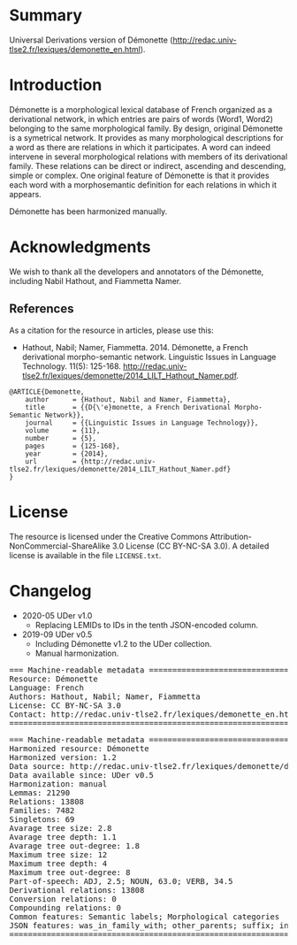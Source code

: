 # Summary

Universal Derivations version of Démonette (http://redac.univ-tlse2.fr/lexiques/demonette_en.html).


# Introduction

Démonette is a morphological lexical database of French organized as a derivational network, in which entries are pairs of words (Word1, Word2) belonging to the same morphological family. By design, original Démonette is a symetrical network. It provides as many morphological descriptions for a word as there are relations in which it participates. A word can indeed intervene in several morphological relations with members of its derivational family. These relations can be direct or indirect, ascending and descending, simple or complex. One original feature of Démonette is that it provides each word with a morphosemantic definition for each relations in which it appears.

Démonette has been harmonized manually.


# Acknowledgments

We wish to thank all the developers and annotators of the Démonette, including Nabil Hathout, and Fiammetta Namer.


## References

As a citation for the resource in articles, please use this:

* Hathout, Nabil; Namer, Fiammetta. 2014. Démonette, a French derivational morpho-semantic network. Linguistic Issues in Language Technology. 11(5): 125-168. http://redac.univ-tlse2.fr/lexiques/demonette/2014_LILT_Hathout_Namer.pdf.

```
@ARTICLE{Demonette,
    author      = {Hathout, Nabil and Namer, Fiammetta},
    title       = {{D{\'e}monette, a French Derivational Morpho-Semantic Network}},
    journal     = {{Linguistic Issues in Language Technology}},
    volume      = {11},
    number      = {5},
    pages       = {125-168},
    year        = {2014},
    url         = {http://redac.univ-tlse2.fr/lexiques/demonette/2014_LILT_Hathout_Namer.pdf}
}
```


# License

The resource is licensed under the Creative Commons Attribution-NonCommercial-ShareAlike 3.0 License (CC BY-NC-SA 3.0).
A detailed license is available in the file `LICENSE.txt`.


# Changelog

* 2020-05 UDer v1.0
    * Replacing LEMIDs to IDs in the tenth JSON-encoded column.
* 2019-09 UDer v0.5
    * Including Démonette v1.2 to the UDer collection.
    * Manual harmonization.


<pre>
=== Machine-readable metadata =================================================
Resource: Démonette
Language: French
Authors: Hathout, Nabil; Namer, Fiammetta
License: CC BY-NC-SA 3.0
Contact: http://redac.univ-tlse2.fr/lexiques/demonette_en.html
===============================================================================
</pre>

<pre>
=== Machine-readable metadata =================================================
Harmonized resource: Démonette
Harmonized version: 1.2
Data source: http://redac.univ-tlse2.fr/lexiques/demonette/demonette-1.2.zip
Data available since: UDer v0.5
Harmonization: manual
Lemmas: 21290
Relations: 13808
Families: 7482
Singletons: 69
Avarage tree size: 2.8
Avarage tree depth: 1.1
Avarage tree out-degree: 1.8
Maximum tree size: 12
Maximum tree depth: 4
Maximum tree out-degree: 8
Part-of-speech: ADJ, 2.5; NOUN, 63.0; VERB, 34.5
Derivational relations: 13808
Conversion relations: 0
Compounding relations: 0
Common features: Semantic labels; Morphological categories
JSON features: was_in_family_with; other_parents; suffix; in_subparadigm_with
===============================================================================
</pre>
